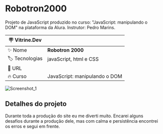# Robotron2000

Projeto de JavaScript produzido no curso: "JavaScript: manipulando o DOM" na plataforma da Alura. Instrutor: Pedro Marins.

| :placard: Vitrine.Dev |     |
| -------------  | --- |
| :sparkles: Nome        | **Robotron 2000**
| :label: Tecnologias | javaScript, html e CSS
| :rocket: URL         | 
| :fire: Curso     | JavaScript: manipulando o DOM

<!-- Inserir imagem com a #vitrinedev ao final do link -->
![Screenshot_1](https://user-images.githubusercontent.com/91283681/216620976-e7c6b9e7-93a4-4c4d-b9c5-2a90f4fd57b9.png#vitrinedev)

## Detalhes do projeto

Durante toda a produção do site eu me diverti muito. Encarei alguns desafios durante a produção dele, mas com calma e persistência encontrei os erros e segui em frente.

